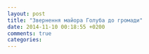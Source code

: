 ```yaml
---
layout: post
title: "Звернення майора Голуба до громади"
date: 2014-11-10 00:18:55 +0200
comments: true
categories: 
---
```

